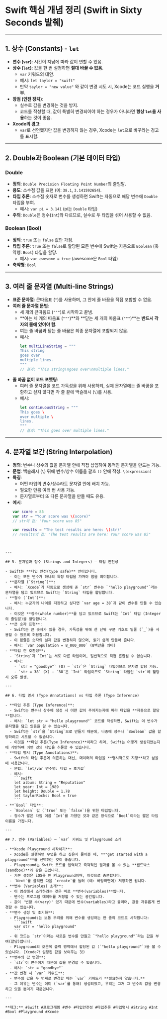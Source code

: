 # Swift 핵심 개념 정리 (Swift in Sixty Seconds 발췌)

---

## 1. 상수 (Constants) - `let`

- **변수 (`var`)**: 시간이 지남에 따라 값이 변할 수 있음.
- **상수 (`let`)**: 값을 한 번 설정하면 **절대 바꿀 수 없음**.
  - `var` 키워드의 대안.
  - 예시: `let taylor = "swift"`
  - 만약 `taylor = "new value"` 와 같이 변경 시도 시, Xcode는 코드 실행을 **거부**.
- **장점 (안전 장치)**:
  - 실수로 값을 변경하는 것을 방지.
  - 코드를 작성할 때, 값이 특별히 변경되어야 하는 경우가 아니라면 **항상 `let`을 사용**하는 것이 좋음.
- **Xcode의 경고**:
  - `var`로 선언했지만 값을 변경하지 않는 경우, Xcode는 `let`으로 바꾸라는 경고를 표시함.

---

## 2. Double과 Boolean (기본 데이터 타입)

### Double
- **정의**: `Double Precision Floating Point Number`의 줄임말.
- **용도**: 소수점 값을 표현 (예: `38.1`, `3.141592654`).
- **타입 추론**: 소수점 숫자로 변수를 생성하면 Swift는 자동으로 해당 변수에 `Double` 타입을 부여.
  - 예시: `var pi = 3.141` (pi는 `Double` 타입)
- **주의**: `Double`은 정수(`Int`)와 다르므로, 실수로 두 타입을 섞어 사용할 수 없음.

### Boolean (Bool)
- **정의**: `true` 또는 `false` 값만 가짐.
- **타입 추론**: `true` 또는 `false`로 할당된 모든 변수에 Swift는 자동으로 `Boolean` (축약형: `Bool`) 타입을 할당.
  - 예시: `var awesome = true` (awesome은 `Bool` 타입)
- **축약형**: `Bool`

---

## 3. 여러 줄 문자열 (Multi-line Strings)

- **표준 문자열**: 큰따옴표 (`"`)를 사용하며, 그 안에 줄 바꿈을 직접 포함할 수 없음.
- **여러 줄 문자열 문법**:
  - 세 개의 큰따옴표 (`"""`)로 시작하고 끝냄.
  - **여는 세 개의 따옴표 (`"""`)**와 **닫는 세 개의 따옴표 (`"""`)**는 **반드시 각자의 줄에 있어야 함.**
  - 여는 줄 바꿈과 닫는 줄 바꿈은 최종 문자열에 포함되지 않음.
  - 예시:
    ```swift
    let multiLineString = """
    This string
    goes over
    multiple lines.
    """
    // 결과: "This string\ngoes over\nmultiple lines."
    ```
- **줄 바꿈 없이 코드 포맷팅**:
  - 여러 줄 문자열을 코드 가독성을 위해 사용하되, 실제 문자열에는 줄 바꿈을 포함하고 싶지 않다면 각 줄 끝에 백슬래시 (`\`)를 사용.
  - 예시:
    ```swift
    let continuousString = """
    This goes \
    over multiple \
    lines.
    """
    // 결과: "This goes over multiple lines."
    ```

---

## 4. 문자열 보간 (String Interpolation)

- **정의**: 변수나 상수의 값을 문자열 안에 직접 삽입하여 동적인 문자열을 만드는 기능.
- **문법**: 백슬래시 (`\`) 뒤에 변수/상수 이름을 괄호 `()` 안에 작성. `\(expression)`
- **특징**:
  - 어떤 타입의 변수/상수라도 문자열 안에 배치 가능.
  - 필요한 만큼 여러 번 사용 가능.
  - 문자열로부터 또 다른 문자열을 만들 때도 유용.
- **예시**:
  ```swift
  var score = 85
  var str = "Your score was \(score)"
  // str의 값: "Your score was 85"

  var results = "The test results are here: \(str)"
  // results의 값: "The test results are here: Your score was 85"
```


---

## 5. 문자열과 정수 (Strings and Integers) – 타입 안전성

- Swift는 **타입 안전(type safe)** 언어입니다.
  - 이는 모든 변수가 하나의 특정 타입을 가져야 함을 의미합니다.
- **문자열 (`String`)**:
  - 예시: `Xcode`가 자동으로 생성해 준 `str` 변수는 `"hello playground"`라는 문자열을 담고 있으므로 Swift는 `String` 타입을 할당합니다.
- **정수 (`Int`)**:
  - 예시: 누군가의 나이를 저장하고 싶다면 `var age = 38`과 같이 변수를 만들 수 있습니다.
  - 이것은 **정수(whole number)**를 담고 있으므로 Swift는 `Int` 타입 (Integer의 줄임말)을 할당합니다.
- **큰 숫자 표현**:
  - Swift는 큰 숫자가 있을 경우, 가독성을 위해 천 단위 구분 기호로 밑줄 (`_`)을 사용할 수 있도록 허용합니다.
  - 이 밑줄은 숫자의 실제 값을 변경하지 않으며, 읽기 쉽게 만들어 줍니다.
  - 예시: `var population = 8_000_000` (8백만을 의미)
- **타입 간 호환성**:
  - `String`과 `Int`는 서로 다른 타입이며, 일반적으로 직접 혼합될 수 없습니다.
  - 예시:
    - `str = "goodbye"` (O) – `str`은 `String` 타입이므로 문자열 할당 가능.
    - `str = 38` (X) – `38`은 `Int` 타입이므로 `String` 타입인 `str`에 할당 시 오류 발생.

---

## 6. 타입 명시 (Type Annotations) vs 타입 추론 (Type Inference)

- **타입 추론 (Type Inference)**:
  - Swift는 변수나 상수에 생성 시 어떤 값이 주어지는지에 따라 타입을 **자동으로 할당**합니다.
  - 예시: `let str = "hello playground"` 코드를 작성하면, Swift는 이 변수가 문자열을 담고 있음을 알 수 있습니다.
  - Swift는 `str`을 `String`으로 만들기 때문에, 나중에 정수나 `Boolean` 값을 할당하려고 시도할 수 없습니다.
  - 이것을 **타입 추론(Type Inference)**이라고 하며, Swift는 어떻게 생성되었는지에 기반하여 어떤 것의 타입을 추론할 수 있습니다.
- **타입 명시 (Type Annotations)**:
  - Swift의 타입 추론에 의존하는 대신, 데이터의 타입을 **명시적으로 지정**하고 싶을 때 사용합니다.
  - 문법: `let/var 변수명: 타입 = 초기값`
  - 예시:
    ```swift
    let album: String = "Reputation"
    let year: Int = 1989
    let height: Double = 1.78
    let taylorRocks: Bool = true
    ```
- **`Bool` 타입**:
  - `Boolean` 값 (`true` 또는 `false`)을 위한 타입입니다.
  - 정수가 짧은 타입 이름 `Int`를 가졌던 것과 같은 방식으로 `Bool`이라는 짧은 타입 이름을 가집니다.

---

## 7. 변수 (Variables) – `var` 키워드 및 Playground 소개

- **Xcode Playground 시작하기**:
  - Xcode를 실행하면 무엇을 하고 싶은지 물어볼 때, **"get started with a playground"**를 선택하는 것이 좋습니다.
  - Playground는 Swift 코드를 입력하고 즉각적인 결과를 볼 수 있는 **샌드박스(sandbox)**와 같은 곳입니다.
  - 기본 설정은 iOS용 빈 Playground이며, 이것으로 충분합니다.
  - `Next`를 클릭한 다음 `create`를 눌러 (예: 바탕화면에) 저장하면 됩니다.
- **변수 (Variables) 소개**:
  - 이 영상에서 소개하려는 것은 바로 **변수(variables)**입니다.
  - 변수는 프로그램 데이터를 저장할 수 있는 공간입니다.
  - 값이 '변할 수(vary)' 있기 때문에 변수(variables)라고 불리며, 값을 자유롭게 변경할 수 있습니다.
- **변수 생성 및 초기화**:
  - Playgrounds는 보통 우리를 위해 변수를 생성하는 한 줄의 코드로 시작합니다:
    ```swift
    var str = "hello playground"
    ```
  - 위 코드는 `str`이라는 새로운 변수를 만들고 `"hello playground"`라는 값을 부여(할당)합니다.
  - Playground의 오른쪽 출력 영역에서 할당된 값 (`"hello playground"`)을 볼 수 있습니다. (Xcode가 설정된 값을 보여주는 것)
- **변수의 값 변경**:
  - `str`이 변수이기 때문에 값을 변경할 수 있습니다.
  - 예시: `str = "goodbye"`
- **값 변경 시 `var` 키워드**:
  - 변수의 값을 두 번째로 변경할 때는 `var` 키워드가 **필요하지 않습니다.**
  - 그 이유는 변수는 이미 (`var`를 통해) 생성되었고, 우리는 그저 그 변수의 값을 변경하고 있을 뿐이기 때문입니다.

---

**태그:** #Swift #프로그래밍 #변수 #타입안전성 #타입추론 #타입명시 #String #Int #Bool #Playground #Xcode


